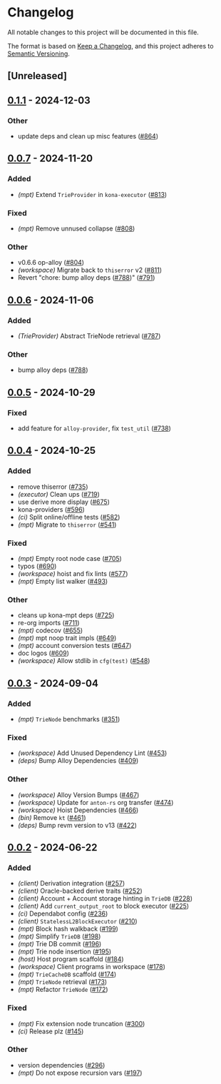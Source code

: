 # Changelog
All notable changes to this project will be documented in this file.

The format is based on [Keep a Changelog](https://keepachangelog.com/en/1.0.0/),
and this project adheres to [Semantic Versioning](https://semver.org/spec/v2.0.0.html).

## [Unreleased]

## [0.1.1](https://github.com/anton-rs/kona/compare/kona-mpt-v0.1.0...kona-mpt-v0.1.1) - 2024-12-03

### Other

- update deps and clean up misc features ([#864](https://github.com/anton-rs/kona/pull/864))

## [0.0.7](https://github.com/anton-rs/kona/compare/kona-mpt-v0.0.6...kona-mpt-v0.0.7) - 2024-11-20

### Added

- *(mpt)* Extend `TrieProvider` in `kona-executor` ([#813](https://github.com/anton-rs/kona/pull/813))

### Fixed

- *(mpt)* Remove unnused collapse ([#808](https://github.com/anton-rs/kona/pull/808))

### Other

- v0.6.6 op-alloy ([#804](https://github.com/anton-rs/kona/pull/804))
- *(workspace)* Migrate back to `thiserror` v2 ([#811](https://github.com/anton-rs/kona/pull/811))
- Revert "chore: bump alloy deps ([#788](https://github.com/anton-rs/kona/pull/788))" ([#791](https://github.com/anton-rs/kona/pull/791))

## [0.0.6](https://github.com/anton-rs/kona/compare/kona-mpt-v0.0.5...kona-mpt-v0.0.6) - 2024-11-06

### Added

- *(TrieProvider)* Abstract TrieNode retrieval ([#787](https://github.com/anton-rs/kona/pull/787))

### Other

- bump alloy deps ([#788](https://github.com/anton-rs/kona/pull/788))

## [0.0.5](https://github.com/anton-rs/kona/compare/kona-mpt-v0.0.4...kona-mpt-v0.0.5) - 2024-10-29

### Fixed

- add feature for `alloy-provider`, fix `test_util` ([#738](https://github.com/anton-rs/kona/pull/738))

## [0.0.4](https://github.com/anton-rs/kona/compare/kona-mpt-v0.0.3...kona-mpt-v0.0.4) - 2024-10-25

### Added

- remove thiserror ([#735](https://github.com/anton-rs/kona/pull/735))
- *(executor)* Clean ups ([#719](https://github.com/anton-rs/kona/pull/719))
- use derive more display ([#675](https://github.com/anton-rs/kona/pull/675))
- kona-providers ([#596](https://github.com/anton-rs/kona/pull/596))
- *(ci)* Split online/offline tests ([#582](https://github.com/anton-rs/kona/pull/582))
- *(mpt)* Migrate to `thiserror` ([#541](https://github.com/anton-rs/kona/pull/541))

### Fixed

- *(mpt)* Empty root node case ([#705](https://github.com/anton-rs/kona/pull/705))
- typos ([#690](https://github.com/anton-rs/kona/pull/690))
- *(workspace)* hoist and fix lints ([#577](https://github.com/anton-rs/kona/pull/577))
- *(mpt)* Empty list walker ([#493](https://github.com/anton-rs/kona/pull/493))

### Other

- cleans up kona-mpt deps ([#725](https://github.com/anton-rs/kona/pull/725))
- re-org imports ([#711](https://github.com/anton-rs/kona/pull/711))
- *(mpt)* codecov ([#655](https://github.com/anton-rs/kona/pull/655))
- *(mpt)* mpt noop trait impls ([#649](https://github.com/anton-rs/kona/pull/649))
- *(mpt)* account conversion tests ([#647](https://github.com/anton-rs/kona/pull/647))
- doc logos ([#609](https://github.com/anton-rs/kona/pull/609))
- *(workspace)* Allow stdlib in `cfg(test)` ([#548](https://github.com/anton-rs/kona/pull/548))

## [0.0.3](https://github.com/anton-rs/kona/compare/kona-mpt-v0.0.2...kona-mpt-v0.0.3) - 2024-09-04

### Added
- *(mpt)* `TrieNode` benchmarks ([#351](https://github.com/anton-rs/kona/pull/351))

### Fixed
- *(workspace)* Add Unused Dependency Lint ([#453](https://github.com/anton-rs/kona/pull/453))
- *(deps)* Bump Alloy Dependencies ([#409](https://github.com/anton-rs/kona/pull/409))

### Other
- *(workspace)* Alloy Version Bumps ([#467](https://github.com/anton-rs/kona/pull/467))
- *(workspace)* Update for `anton-rs` org transfer ([#474](https://github.com/anton-rs/kona/pull/474))
- *(workspace)* Hoist Dependencies ([#466](https://github.com/anton-rs/kona/pull/466))
- *(bin)* Remove `kt` ([#461](https://github.com/anton-rs/kona/pull/461))
- *(deps)* Bump revm version to v13 ([#422](https://github.com/anton-rs/kona/pull/422))

## [0.0.2](https://github.com/anton-rs/kona/compare/kona-mpt-v0.0.1...kona-mpt-v0.0.2) - 2024-06-22

### Added
- *(client)* Derivation integration ([#257](https://github.com/anton-rs/kona/pull/257))
- *(client)* Oracle-backed derive traits ([#252](https://github.com/anton-rs/kona/pull/252))
- *(client)* Account + Account storage hinting in `TrieDB` ([#228](https://github.com/anton-rs/kona/pull/228))
- *(client)* Add `current_output_root` to block executor ([#225](https://github.com/anton-rs/kona/pull/225))
- *(ci)* Dependabot config ([#236](https://github.com/anton-rs/kona/pull/236))
- *(client)* `StatelessL2BlockExecutor` ([#210](https://github.com/anton-rs/kona/pull/210))
- *(mpt)* Block hash walkback ([#199](https://github.com/anton-rs/kona/pull/199))
- *(mpt)* Simplify `TrieDB` ([#198](https://github.com/anton-rs/kona/pull/198))
- *(mpt)* Trie DB commit ([#196](https://github.com/anton-rs/kona/pull/196))
- *(mpt)* Trie node insertion ([#195](https://github.com/anton-rs/kona/pull/195))
- *(host)* Host program scaffold ([#184](https://github.com/anton-rs/kona/pull/184))
- *(workspace)* Client programs in workspace ([#178](https://github.com/anton-rs/kona/pull/178))
- *(mpt)* `TrieCacheDB` scaffold ([#174](https://github.com/anton-rs/kona/pull/174))
- *(mpt)* `TrieNode` retrieval ([#173](https://github.com/anton-rs/kona/pull/173))
- *(mpt)* Refactor `TrieNode` ([#172](https://github.com/anton-rs/kona/pull/172))

### Fixed
- *(mpt)* Fix extension node truncation ([#300](https://github.com/anton-rs/kona/pull/300))
- *(ci)* Release plz ([#145](https://github.com/anton-rs/kona/pull/145))

### Other
- version dependencies ([#296](https://github.com/anton-rs/kona/pull/296))
- *(mpt)* Do not expose recursion vars ([#197](https://github.com/anton-rs/kona/pull/197))
